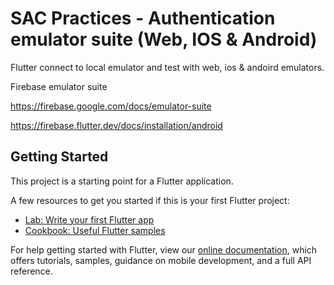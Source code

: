 # SAC Practices - Authentication emulator suite (Web, IOS & Android)

Flutter connect to local emulator and test with web, ios & andoird emulators.

Firebase emulator suite

https://firebase.google.com/docs/emulator-suite

https://firebase.flutter.dev/docs/installation/android

## Getting Started

This project is a starting point for a Flutter application.

A few resources to get you started if this is your first Flutter project:

- [Lab: Write your first Flutter app](https://flutter.dev/docs/get-started/codelab)
- [Cookbook: Useful Flutter samples](https://flutter.dev/docs/cookbook)

For help getting started with Flutter, view our
[online documentation](https://flutter.dev/docs), which offers tutorials,
samples, guidance on mobile development, and a full API reference.
